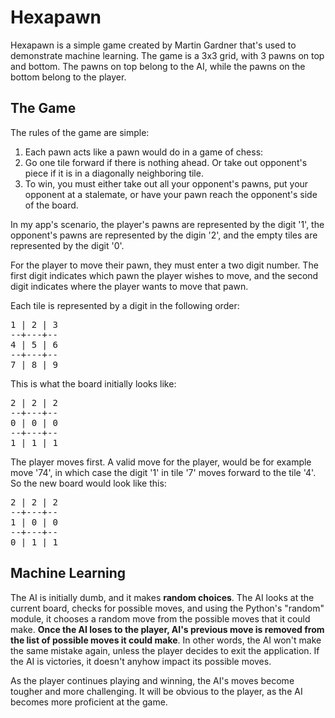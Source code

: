 # Hexapawn
Hexapawn is a simple game  created by Martin Gardner that's used to demonstrate machine learning.
The game is a 3x3 grid, with 3 pawns on top and bottom. The pawns on top belong to the AI, while the pawns on the bottom belong to the player.

## The Game
The rules of the game are simple:
1. Each pawn acts like a pawn would do in a game of chess:
2. Go one tile forward if there is nothing ahead. Or take out opponent's piece if it is in a diagonally neighboring tile.
3. To win, you must either take out all your opponent's pawns, put your opponent at a stalemate, or have your pawn reach the opponent's side of the board.

In my app's scenario, the player's pawns are represented by the digit '1', the opponent's pawns are represented by the digin '2', and the empty tiles are represented by the digit '0'.

For the player to move their pawn, they must enter a two digit number. The first digit indicates which pawn the player wishes to move, and the second digit indicates where the player wants to move that pawn.

Each tile is represented by a digit in the following order:
<pre>
1 | 2 | 3
--+---+--
4 | 5 | 6
--+---+--
7 | 8 | 9
</pre>

This is what the board initially looks like:
<pre>
2 | 2 | 2
--+---+--
0 | 0 | 0
--+---+--
1 | 1 | 1
</pre>

The player moves first. A valid move for the player, would be for example move '74', in which case the digit '1' in tile '7' moves forward to the tile '4'. So the new board would look like this:
<pre>
2 | 2 | 2
--+---+--
1 | 0 | 0
--+---+--
0 | 1 | 1
</pre>

## Machine Learning
The AI is initially dumb, and it makes **random choices**. The AI looks at the current board, checks for possible moves, and using the Python's "random" module, it chooses a random move from the possible moves that it could make. **Once the AI loses to the player, AI's previous move is removed from the list of possible moves it could make**. In other words, the AI won't make the same mistake again, unless the player decides to exit the application. If the AI is victories, it doesn't anyhow impact its possible moves.

As the player continues playing and winning, the AI's moves become tougher and more challenging. It will be obvious to the player, as the AI becomes more proficient at the game.
